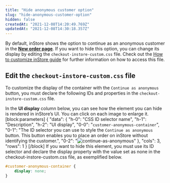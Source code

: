 ```yaml
---
title: "Hide anonymous customer option"
slug: "hide-anonymous-customer-option"
hidden: false
createdAt: "2021-12-08T14:20:49.769Z"
updatedAt: "2021-12-08T14:30:18.357Z"
---
```

By default, inStore shows the option to continue as an anonymous customer in the **[New order page](https://help.vtex.com/en/tracks/instore-using-the-app--4BYzQIwyOHvnmnCYQgLzdr/2l56Bc2V1Xjv93JddsdEMi)**. If you want to hide this option, you can change its display by editing the `checkout-instore-custom.css` file. Check out the [How to customize inStore guide](https://developers.vtex.com/vtex-rest-api/docs/how-to-customize-instore#css-customizations) for further information on how to access this file.


## Edit the `checkout-instore-custom.css` file

To customize the display of the container with the `Continue as anonymous` button, you must declare the following IDs and properties in the `checkout-instore-custom.css` file.

In the **UI display** column below, you can see how the element you can hide is rendered in inStore’s UI. You can click on each image to enlarge it.
[block:parameters]
{
  "data": {
    "h-0": "CSS ID selector name",
    "h-1": "Description",
    "h-2": "UI display",
    "0-0": "`customer-anonymous-container`",
    "0-1": "The ID selector you can use to style the `Continue as anonymous` button. This button enables you to place an order on inStore without identifying the customer.",
    "0-2": "![continue-as-anonymous](https://files.readme.io/dccab06-image1.png)"
  },
  "cols": 3,
  "rows": 1
}
[/block]
If you want to hide this element, you must use its ID selector and declare the display property with the value set as none in the checkout-instore-custom.css file, as exemplified below.



``` css
#customer-anonymous-container {
    display: none;
}
```